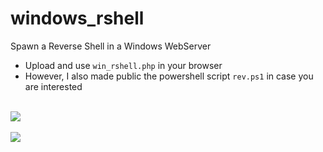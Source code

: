 # windows_rshell
Spawn a Reverse Shell in a Windows WebServer
  - Upload and use `win_rshell.php` in your browser 
  - However, I also made public the powershell script `rev.ps1` in case you are interested
<br><br>
<img src="https://i.ibb.co/dtW5GLt/ssrshell.png">
<br><br>
<img src="https://i.ibb.co/S3c2kSB/reverseshell.png">
